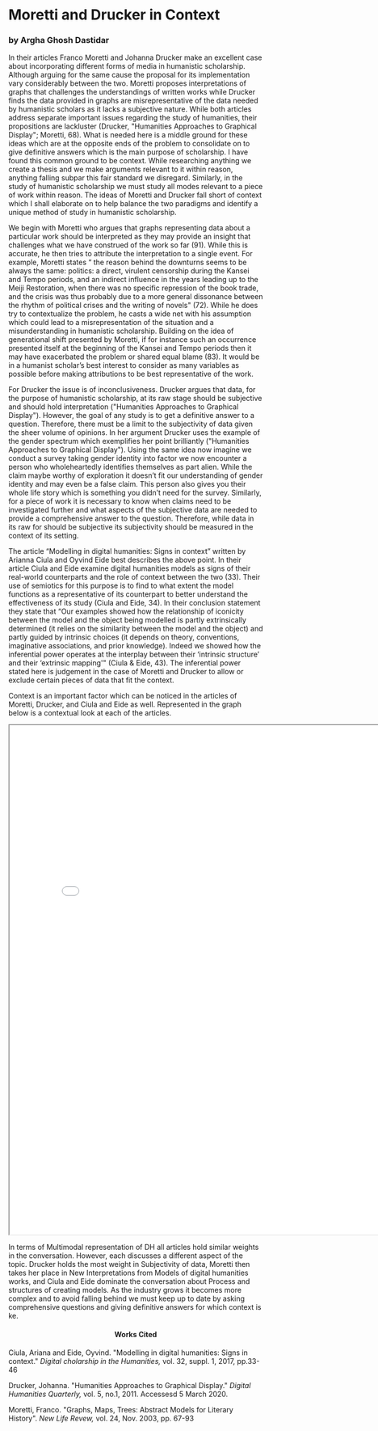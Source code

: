 # Moretti and Drucker in Context
### by Argha Ghosh Dastidar

In their articles Franco Moretti and Johanna Drucker make an excellent case about incorporating different forms of media in humanistic scholarship. Although arguing for the same cause the proposal for its implementation vary considerably between the two. Moretti proposes interpretations of graphs that challenges the understandings of written works while Drucker finds the data provided in graphs are misrepresentative of the data needed by humanistic scholars as it lacks a subjective nature. While both articles address separate important issues regarding the study of humanities, their propositions are lackluster (Drucker, "Humanities Approaches to Graphical Display"; Moretti, 68). What is needed here is a middle ground for these ideas which are at the opposite ends of the problem to consolidate on to give definitive answers which is the main purpose of scholarship. I have found this common ground to be context. While researching anything we create a thesis and we make arguments relevant to it within reason, anything falling subpar this fair standard we disregard. Similarly, in the study of humanistic scholarship we must study all modes relevant to a piece of work within reason. The ideas of Moretti and Drucker fall short of context which I shall elaborate on to help balance the two paradigms and identify a unique method of study in humanistic scholarship.

We begin with Moretti who argues that graphs representing data about a particular work should be interpreted as they may provide an insight that challenges what we have construed of the work so far (91). While this is accurate, he then tries to attribute the interpretation to a single event. For example, Moretti states “ the reason behind the downturns seems to be always the same: politics: a direct, virulent censorship during the Kansei and Tempo periods, and an indirect influence in the years leading up to the Meiji Restoration, when there was no specific repression of the book trade, and the crisis was thus probably due to a more general dissonance between the rhythm of political crises and the writing of novels" (72). While he does try to contextualize the problem, he casts a wide net with his assumption which could lead to a misrepresentation of the situation and a misunderstanding in humanistic scholarship. Building on the idea of generational shift presented by Moretti, if for instance such an occurrence presented itself at the beginning of the Kansei and Tempo periods then it may have exacerbated the problem or shared equal blame (83). It would be in a humanist scholar’s best interest to consider as many variables as possible before making attributions to be best representative of the work.

For Drucker the issue is of inconclusiveness. Drucker argues that data, for the purpose of humanistic scholarship, at its raw stage should be subjective and should hold interpretation ("Humanities Approaches to Graphical Display"). However, the goal of any study is to get a definitive answer to a question. Therefore, there must be a limit to the subjectivity of data given the sheer volume of opinions. In her argument Drucker uses the example of the gender spectrum which exemplifies her point brilliantly ("Humanities Approaches to Graphical Display"). Using the same idea now imagine we conduct a survey taking gender identity into factor we now encounter a person who wholeheartedly identifies themselves as part alien. While the claim maybe worthy of exploration it doesn’t fit our understanding of gender identity and may even be a false claim. This person also gives you their whole life story which is something you didn’t need for the survey. Similarly, for a piece of work it is necessary to know when claims need to be investigated further and what aspects of the subjective data are needed to provide a comprehensive answer to the question. Therefore, while data in its raw for should be subjective its subjectivity should be measured in the context of its setting.

The article “Modelling in digital humanities: Signs in context” written by Arianna Ciula and Oyvind Eide best describes the above point. In their article Ciula and Eide examine digital humanities models as signs of their real-world counterparts and the role of context between the two (33). Their use of semiotics for this purpose is to find to what extent the model functions as a representative of its counterpart to better understand the effectiveness of its study (Ciula and Eide, 34). In their conclusion statement they state that “Our examples showed how the relationship of iconicity between the model and the object being modelled is partly extrinsically determined (it relies on the similarity between the model and the object) and partly guided by intrinsic choices (it depends on theory, conventions, imaginative associations, and prior knowledge). Indeed we showed how the inferential power operates at the interplay between their ‘intrinsic structure’ and their ‘extrinsic mapping'" (Ciula & Eide, 43). The inferential power stated here is judgement in the case of Moretti and Drucker to allow or exclude certain pieces of data that fit the context.

Context is an important factor which can be noticed in the articles of Moretti, Drucker, and Ciula and Eide as well. Represented in the graph below is a contextual look at each of the articles. 

<iframe style='width: 808px; height: 1008px;' src='processing/index.html'> </iframe>

In terms of Multimodal representation of DH all articles hold similar weights in the conversation. However, each discusses a different aspect of the topic. Drucker holds the most weight in Subjectivity of data, Moretti then takes her place in New Interpretations from Models of digital humanities works, and Ciula and Eide dominate the conversation about Process and structures of creating models. As the industry grows it becomes more complex and to avoid falling behind we must keep up to date by asking comprehensive questions and giving definitive answers for which context is ke. 

<h4 align="center"> Works Cited</h4>
Ciula, Ariana and Eide, Oyvind. "Modelling in digital humanities: Signs in context." <em>Digital cholarship in the Humanities,</em> vol. 32, suppl. 1, 2017, pp.33-46

Drucker, Johanna. "Humanities Approaches to Graphical Display." <em> Digital Humanities Quarterly,</em> vol. 5, no.1, 2011. Accessesd 5 March 2020.

Moretti, Franco. "Graphs, Maps, Trees: Abstract Models for Literary History". <em>New Life Revew,</em> vol. 24, Nov. 2003, pp. 67-93
